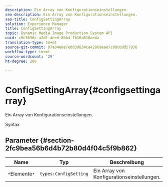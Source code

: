 ```yaml
---
description: Ein Array von Konfigurationseinstellungen.
seo-description: Ein Array von Konfigurationseinstellungen.
seo-title: ConfigSettingArray
solution: Experience Manager
title: ConfigSettingArray
topic: Dynamic Media Image Production System API
uuid: c6c5636c-a2df-4eed-8bb4-7b16a610ae4a
translation-type: tm+mt
source-git-commit: 97a84e8e7edd3d834ca42069eae7c09c00d57938
workflow-type: tm+mt
source-wordcount: '29'
ht-degree: 20%

---
```



# ConfigSettingArray{#configsettingarray}

Ein Array von Konfigurationseinstellungen.

Syntax

## Parameter {#section-2fc9bea56b6d4b72b80d4f04c5f9b862}

| Name | Typ | Beschreibung |
|---|---|---|
| `*`Elemente`*` | `types:ConfigSetting` | Ein Array von Konfigurationseinstellungen. |

